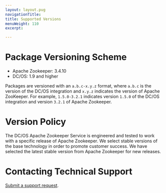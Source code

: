```yaml
---
layout: layout.pug
navigationTitle: 
title: Supported Versions
menuWeight: 110
excerpt:

---
```


<a name="package-versioning-scheme"></a>
# Package Versioning Scheme

- Apache Zookeeper: 3.4.10
- DC/OS: 1.9 and higher

Packages are versioned with an `a.b.c-x.y.z` format, where `a.b.c` is the version of the DC/OS integration and `x.y.z` indicates the version of Apache ZooKeeper. For example, `1.5.0-3.2.1` indicates version `1.5.0` of the DC/OS integration and version `3.2.1` of Apache Zookeeper.

<a name="version-policy"></a>
# Version Policy

The DC/OS Apache Zookeeper Service is engineered and tested to work with a specific release of Apache Zookeeper. We select stable versions of the base technology in order to promote customer success. We have selected the latest stable version from Apache Zookeeper for new releases.

<a name="contacting-technical-support"></a>
# Contacting Technical Support

[Submit a support request](https://support.mesosphere.com/hc/en-us/requests/new).
